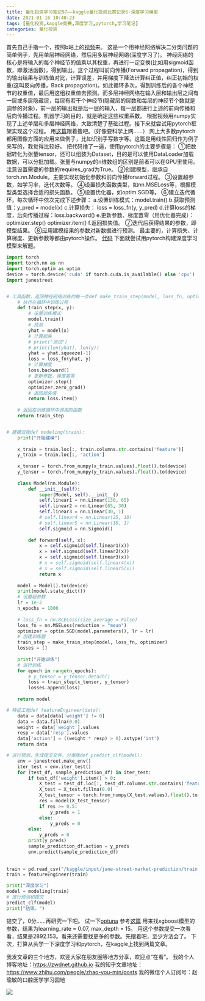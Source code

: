 ```yaml
---
title: 量化投资学习笔记97——kaggle量化投资比赛记录6-深度学习模型
date: 2021-01-16 10:40:23
tags: [量化投资,kaggle竞赛,深度学习,pytorch,学习笔记]
categories: 量化投资
---
```

首先自己手撸一个，按照b站上的[视频](https://b23.tv/srXty3)来。
这是一个用神经网络解决二分类问题的简单例子，先用单层神经网络，然后用多层神经网络(深度学习了)。
神经网络的核心是将输入的每个神经节的值乘以其权重，再进行一定变换(比如用sigmoid函数，即激活函数)，得到输出。这个过程叫前向传播(Forward propagation)，得到的输出结果与训练值对比，计算误差，并用梯度下降法计算纠正值，纠正初始的权重(这叫反向传播，Back propagation)。如此循环多次，得到训练后的各个神经节的权重值，最后用这组权重值去预测。而多层神经网络在输入层和输出层之间有一层或多层隐藏层，每层有若干个神经节(隐藏层的层数和每层的神经节个数就是调参的对象)，前一层的输出就是后一层的输入，每一层都进行上述的前向传播和后向传播过程。机器学习的目的，就是确定这些权重系数。
根据视频用numpy实现了上述单层和多层神经网络，大致清楚了基础过程。接下来就尝试用pytorch框架实现这个过程。
用[这篇](https://towardsdatascience.com/understanding-pytorch-with-an-example-a-step-by-step-tutorial-81fc5f8c4e8e)跟着撸吧。（好像要科学上网......）
网上大多数pytorch都用图像方面的应用来做例子，比如识别手写数字等。这篇是用线性回归作为例子来写的，我觉得比较好。
把代码撸了一遍，使用pytorch的主要步骤是：
①把数据转化为张量tensor，还可以组装为Dataset，目的是可以使用DataLoader加载数据，可以分批加载。张量与numpy的n维数组的区别是前者可以在GPU里使用。注意设置需要的参数的requires_grad为True。
②创建模型，继承自torch.nn.Module。主要实现初始化参数和前向传播forward过程。
③设置超参数，如学习率，迭代次数等。
④设置损失函数类型，如nn.MSELoss等，根据模型类型选择合适的损失函数。
⑤设置优化器，如optim.SGD等。
⑥建立迭代循环，每次循环中依次完成下述步骤：
a.设置训练模式：model.train()
b.获取预测值：y_pred = model(x)
c.计算损失： loss = loss_fn(y, y_pred)
d.计算loss的梯度，后向传播过程：loss.backward()
e.更新参数、梯度置零（用优化器完成）：
optimizer.step()
optimizer.item()
f.返回损失值。
⑦迭代后获得结果的参数，即模型结果。
⑧应用建模结果的参数对新数据进行预测。
最主要的，计算损失、计算梯度、更新参数等都由pytorch操作。
[代码](https://github.com/zwdnet/JSMPwork/blob/main/test_pytorch.py)
下面就尝试用pytorch构建深度学习模型来解题。
```python
import torch
import torch.nn as nn
import torch.optim as optim
device = torch.device('cuda' if torch.cuda.is_available() else 'cpu')
import janestreet


# 工具函数，返回神经网络训练的每一步def make_train_step(model, loss_fn, optimizer):
    # 执行在循环中训练过程
    def train_step(x, y):
        # 设置训练模式
        model.train()
        # 预测
        yhat = model(x)
        # 计算损失
        # print("测试")
        # print(len(yhat), len(y))
        yhat = yhat.squeeze(-1)
        loss = loss_fn(yhat, y)
        # 计算梯度
        loss.backward()
        # 更新参数，梯度置零
        optimizer.step()
        optimizer.zero_grad()
        # 返回损失值
        return loss.item()
        
    # 返回在训练循环中调用的函数
    return train_step


# 建模过程def modeling(train):
    print("开始建模")
    
    x_train = train.loc[:, train.columns.str.contains('feature')]
    y_train = train.loc[:, 'action']
    
    x_tensor = torch.from_numpy(x_train.values).float().to(device)
    y_tensor = torch.from_numpy(y_train.values).float().to(device)
    
    class Model(nn.Module):
        def __init__(self):
            super(Model, self).__init__()
            self.linear1 = nn.Linear(130, 65)
            self.linear2 = nn.Linear(65, 30)
            self.linear3 = nn.Linear(30, 1)
            # self.linear4 = nn.Linear(25, 10)
            # self.linear5 = nn.Linear(10, 1)
            self.sigmoid = nn.Sigmoid()
        
        def forward(self, x):
            x = self.sigmoid(self.linear1(x))
            x = self.sigmoid(self.linear2(x))
            x = self.sigmoid(self.linear3(x))
            # x = self.sigmoid(self.linear4(x))
            # x = self.sigmoid(self.linear5(x))
            return x
            
    model = Model().to(device)
    print(model.state_dict())
    # 设置超参数
    lr = 1e-2
    n_epochs = 1000
     
    # loss_fn = nn.BCELoss(size_average = False)
    loss_fn = nn.MSELoss(reduction = "mean")
    optimizer = optim.SGD(model.parameters(), lr = lr)
    # 创建训练器
    train_step = make_train_step(model, loss_fn, optimizer)
    losses = []
    
    print("开始训练")
    # 进行训练
    for epoch in range(n_epochs):
        # y_tensor = y_tensor.detach()
        loss = train_step(x_tensor, y_tensor)
        losses.append(loss)
    
    return model

# 特征工程def featureEngineer(data):
    data = data[data['weight'] != 0]
    data = data.fillna(0.0)
    weight = data['weight'].values
    resp = data['resp'].values
    data['action'] = ((weight * resp) > 0).astype('int')
    return data

# 进行预测，生成提交文件，分类版def predict_clf(model):
    env = janestreet.make_env()
    iter_test = env.iter_test()
    for (test_df, sample_prediction_df) in iter_test:
        if test_df['weight'].item() > 0:
            X_test = test_df.loc[:, test_df.columns.str.contains('feature')]
            X_test = X_test.fillna(0.0)
            X_test_tensor = torch.from_numpy(X_test.values).float().to(device)
            res = model(X_test_tensor)
            if res >= 0.5:
                y_preds = 1
            else:
                y_preds = 0
        else:
            y_preds = 0
        print(y_preds)
        sample_prediction_df.action = y_preds
        env.predict(sample_prediction_df)
        
    
train = pd.read_csv("/kaggle/input/jane-street-market-prediction/train.csv")
train = featureEngineer(train)

print("深度学习")
model = modeling(train)
# 进行预测和提交
predict_clf(model)
print("结束。")
```
提交了，0分......再研究一下吧。
试一下[optuna](https://tigeraus.gitee.io/doc-optuna-chinese-build)
参考[这篇](https://blog.csdn.net/weixin_26752765/article/details/108225744)
用来找xgboost模型的参数，结果为learning_rate = 0.07, max_depth = 15。
用这个参数提交一次看看，结果是2892.153。看来还需要找更多的参数。先摆着吧，至少方法会了。
下次，打算从头学一下深度学习和pytorch，在kaggle上找到两篇文章。


我发文章的三个地方，欢迎大家在朋友圈等地方分享，欢迎点“在看”。
我的个人博客地址：https://zwdnet.github.io
我的知乎文章地址： https://www.zhihu.com/people/zhao-you-min/posts
我的微信个人订阅号：赵瑜敏的口腔医学学习园地


![](https://zymblog-1258069789.cos.ap-chengdu.myqcloud.com/other/wx.jpg)

